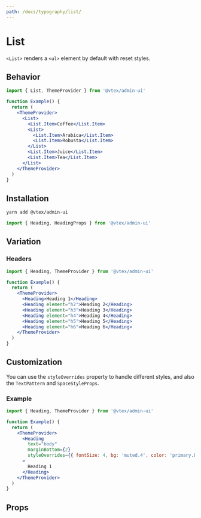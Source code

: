 ```yaml
---
path: /docs/typography/list/
---
```


# List

`<List>` renders a `<ul>` element by default with reset styles.

## Behavior

```jsx
import { List, ThemeProvider } from '@vtex/admin-ui'

function Example() {
  return (
    <ThemeProvider>
      <List>
        <List.Item>Coffee</List.Item>
        <List>
          <List.Item>Arabica</List.Item>
          <List.Item>Robusta</List.Item>
        </List>
        <List.Item>Juice</List.Item>
        <List.Item>Tea</List.Item>
      </List>
    </ThemeProvider>
  )
}
```

## Installation

```sh static
yarn add @vtex/admin-ui
```

```jsx static
import { Heading, HeadingProps } from '@vtex/admin-ui'
```

## Variation

### Headers

```jsx
import { Heading, ThemeProvider } from '@vtex/admin-ui'

function Example() {
  return (
    <ThemeProvider>
      <Heading>Heading 1</Heading>
      <Heading element="h2">Heading 2</Heading>
      <Heading element="h3">Heading 3</Heading>
      <Heading element="h4">Heading 4</Heading>
      <Heading element="h5">Heading 5</Heading>
      <Heading element="h6">Heading 6</Heading>
    </ThemeProvider>
  )
}
```

## Customization

You can use the `styleOverrides` property to handle different styles, and also the `TextPattern` and `SpaceStyleProps`.

### Example

```jsx
import { Heading, ThemeProvider } from '@vtex/admin-ui'

function Example() {
  return (
    <ThemeProvider>
      <Heading
        text="body"
        marginBottom={2}
        styleOverrides={{ fontSize: 4, bg: 'muted.4', color: 'primary.base' }}
      >
        Heading 1
      </Heading>
    </ThemeProvider>
  )
}
```

## Props

<proptypes heading="List" component="List"/>
